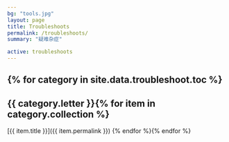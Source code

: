 ```yaml
---
bg: "tools.jpg"
layout: page
title: Troubleshoots
permalink: /troubleshoots/
summary: "疑难杂症"

active: troubleshoots
---
```


{% for category in site.data.troubleshoot.toc %}
---

## {{ category.letter }}{% for item in category.collection %}
[{{ item.title }}]({{ item.permalink }})
{% endfor %}{% endfor %}
